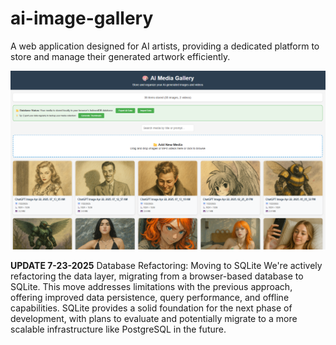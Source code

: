 # ai-image-gallery

A web application designed for AI artists, providing a dedicated platform to store and manage their generated artwork efficiently.

![Screenshot of My Awesome App](github_assets/gallery.png)

**UPDATE 7-23-2025**
Database Refactoring: Moving to SQLite  We're actively refactoring the data layer, migrating from a browser-based database to SQLite. This move addresses limitations with the previous approach, offering improved data persistence, query performance, and offline capabilities.  SQLite provides a solid foundation for the next phase of development, with plans to evaluate and potentially migrate to a more scalable infrastructure like PostgreSQL in the future.





